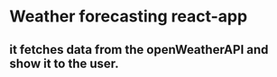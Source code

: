 # Weather forecasting react-app
## it fetches data from the openWeatherAPI and show it to the user.
